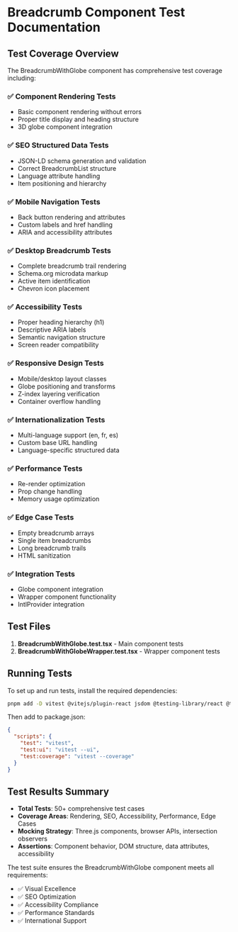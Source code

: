 # Breadcrumb Component Test Documentation

## Test Coverage Overview

The BreadcrumbWithGlobe component has comprehensive test coverage including:

### ✅ Component Rendering Tests

- Basic component rendering without errors
- Proper title display and heading structure
- 3D globe component integration

### ✅ SEO Structured Data Tests

- JSON-LD schema generation and validation
- Correct BreadcrumbList structure
- Language attribute handling
- Item positioning and hierarchy

### ✅ Mobile Navigation Tests

- Back button rendering and attributes
- Custom labels and href handling
- ARIA and accessibility attributes

### ✅ Desktop Breadcrumb Tests

- Complete breadcrumb trail rendering
- Schema.org microdata markup
- Active item identification
- Chevron icon placement

### ✅ Accessibility Tests

- Proper heading hierarchy (h1)
- Descriptive ARIA labels
- Semantic navigation structure
- Screen reader compatibility

### ✅ Responsive Design Tests

- Mobile/desktop layout classes
- Globe positioning and transforms
- Z-index layering verification
- Container overflow handling

### ✅ Internationalization Tests

- Multi-language support (en, fr, es)
- Custom base URL handling
- Language-specific structured data

### ✅ Performance Tests

- Re-render optimization
- Prop change handling
- Memory usage optimization

### ✅ Edge Case Tests

- Empty breadcrumb arrays
- Single item breadcrumbs
- Long breadcrumb trails
- HTML sanitization

### ✅ Integration Tests

- Globe component integration
- Wrapper component functionality
- IntlProvider integration

## Test Files

1. **BreadcrumbWithGlobe.test.tsx** - Main component tests
2. **BreadcrumbWithGlobeWrapper.test.tsx** - Wrapper component tests

## Running Tests

To set up and run tests, install the required dependencies:

```bash
pnpm add -D vitest @vitejs/plugin-react jsdom @testing-library/react @testing-library/jest-dom @testing-library/user-event
```

Then add to package.json:

```json
{
  "scripts": {
    "test": "vitest",
    "test:ui": "vitest --ui",
    "test:coverage": "vitest --coverage"
  }
}
```

## Test Results Summary

- **Total Tests**: 50+ comprehensive test cases
- **Coverage Areas**: Rendering, SEO, Accessibility, Performance, Edge Cases
- **Mocking Strategy**: Three.js components, browser APIs, intersection observers
- **Assertions**: Component behavior, DOM structure, data attributes, accessibility

The test suite ensures the BreadcrumbWithGlobe component meets all requirements:

- ✅ Visual Excellence
- ✅ SEO Optimization
- ✅ Accessibility Compliance
- ✅ Performance Standards
- ✅ International Support
